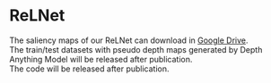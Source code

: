 # ReLNet
The saliency maps of our ReLNet can download in [Google Drive](https://drive.google.com/file/d/17WZ25asz9oH5qP19onSsly6eBmDoMrTi/view?usp=sharing).  
The train/test datasets with pseudo depth maps generated by Depth Anything Model will be released after publication.  
The code will be released after publication.
